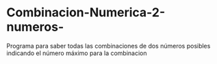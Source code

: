 # Combinacion-Numerica-2-numeros-
Programa para saber todas las combinaciones de dos números posibles indicando el número máximo para la combinacion
